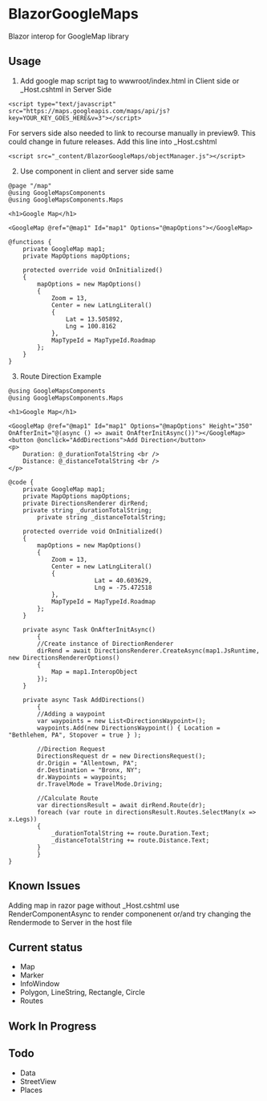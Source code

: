 # BlazorGoogleMaps
Blazor interop for GoogleMap library

## Usage
1. Add google map script <HEAD> tag to wwwroot/index.html in Client side or _Host.cshtml in Server Side
```
<script type="text/javascript" src="https://maps.googleapis.com/maps/api/js?key=YOUR_KEY_GOES_HERE&v=3"></script>
```
For servers side also needed to link to recourse manually in preview9. This could change in future releases. Add this line into _Host.cshtml
```
<script src="_content/BlazorGoogleMaps/objectManager.js"></script>
```

2. Use component in client and server side same
```
@page "/map"
@using GoogleMapsComponents
@using GoogleMapsComponents.Maps

<h1>Google Map</h1>

<GoogleMap @ref="@map1" Id="map1" Options="@mapOptions"></GoogleMap>

@functions {
	private GoogleMap map1;
	private MapOptions mapOptions;	

	protected override void OnInitialized()
	{
		mapOptions = new MapOptions()
		{
			Zoom = 13,
			Center = new LatLngLiteral()
			{
				Lat = 13.505892,
				Lng = 100.8162
			},
			MapTypeId = MapTypeId.Roadmap
		};
	}		
}
```
3. Route Direction Example
```
@using GoogleMapsComponents
@using GoogleMapsComponents.Maps

<h1>Google Map</h1>

<GoogleMap @ref="@map1" Id="map1" Options="@mapOptions" Height="350" OnAfterInit="@(async () => await OnAfterInitAsync())"></GoogleMap>
<button @onclick="AddDirections">Add Direction</button>
<p>
    Duration: @_durationTotalString <br />
    Distance: @_distanceTotalString <br />
</p>

@code {
	private GoogleMap map1;
	private MapOptions mapOptions;	
	private DirectionsRenderer dirRend;
	private string _durationTotalString;
    	private string _distanceTotalString;
    
	protected override void OnInitialized()
	{
		mapOptions = new MapOptions()
		{
			Zoom = 13,
			Center = new LatLngLiteral()
			{
                		Lat = 40.603629,
                		Lng = -75.472518
			},
			MapTypeId = MapTypeId.Roadmap
		};
	}

	private async Task OnAfterInitAsync()
    	{
		//Create instance of DirectionRenderer
		dirRend = await DirectionsRenderer.CreateAsync(map1.JsRuntime, new DirectionsRendererOptions()
		{
			Map = map1.InteropObject
		});
	}

	private async Task AddDirections()
    	{
		//Adding a waypoint
		var waypoints = new List<DirectionsWaypoint>();
		waypoints.Add(new DirectionsWaypoint() { Location = "Bethlehem, PA", Stopover = true } );

		//Direction Request
		DirectionsRequest dr = new DirectionsRequest();
		dr.Origin = "Allentown, PA";
		dr.Destination = "Bronx, NY";
		dr.Waypoints = waypoints;
		dr.TravelMode = TravelMode.Driving;
		
		//Calculate Route
		var directionsResult = await dirRend.Route(dr);
		foreach (var route in directionsResult.Routes.SelectMany(x => x.Legs))
		{
		    _durationTotalString += route.Duration.Text;
		    _distanceTotalString += route.Distance.Text;
		}
    	}		
}
```
## Known Issues
Adding map in razor page without _Host.cshtml use  RenderComponentAsync<T> to render componenent or/and try changing the Rendermode to Server in the host file

## Current status
* Map
* Marker
* InfoWindow
* Polygon, LineString, Rectangle, Circle
* Routes

## Work In Progress

## Todo
* Data 
* StreetView
* Places
